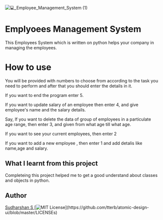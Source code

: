 ![💻_Employee_Management_System (1)](https://user-images.githubusercontent.com/93808025/156795869-3063d42c-e1ee-4448-bca8-daf96cde557b.png)
# Emplyoees Management System
This Employees System which is written on python helps your company in managing the employees. 
 # How to use
 You will be provided with numbers to choose from according to the task you need to perform and after that you should enter the details in it.

 If you want to end the program enter 5.

 If you want to update salary of an employee then enter 4, and give employee's name and the salary details.
 
 Say, If you want to delete the data of group of employees in a particulate age range, then enter 3, and given from what age till what age.
 
 If you want to see your current employees, then enter 2
 
 If you want to add a new employee , then enter 1 and add detalis like name,age and salary.


 ## What I learnt from this project
 Completeing this project helped me to get a good understand about classes and objects in python.
 
 ## Author
 [Sudharshan S ](https://github.com/Sudharshan281)
 [![MIT License](https://img.shields.io/apm/l/atomic-design-ui.svg?)](https://github.com/tterb/atomic-design-ui/blob/master/LICENSEs)
 


